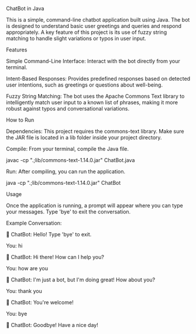ChatBot in Java

This is a simple, command-line chatbot application built using Java. The bot is designed to understand basic user greetings and queries and respond appropriately. A key feature of this project is its use of fuzzy string matching to handle slight variations or typos in user input.

Features

Simple Command-Line Interface: Interact with the bot directly from your terminal.

Intent-Based Responses: Provides predefined responses based on detected user intentions, such as greetings or questions about well-being.

Fuzzy String Matching: The bot uses the Apache Commons Text library to intelligently match user input to a known list of phrases, making it more robust against typos and conversational variations.

How to Run

Dependencies: This project requires the commons-text library. Make sure the JAR file is located in a lib folder inside your project directory.

Compile: From your terminal, compile the Java file.

javac -cp ".;lib/commons-text-1.14.0.jar" ChatBot.java

Run: After compiling, you can run the application.

java -cp ".;lib/commons-text-1.14.0.jar" ChatBot

Usage

Once the application is running, a prompt will appear where you can type your messages. Type 'bye' to exit the conversation.

Example Conversation:

🤖 ChatBot: Hello! Type 'bye' to exit.

You: hi


🤖 ChatBot: Hi there! How can I help you?

You: how are you


🤖 ChatBot: I'm just a bot, but I'm doing great! How about you?

You: thank you


🤖 ChatBot: You're welcome!

You: bye


🤖 ChatBot: Goodbye! Have a nice day!

